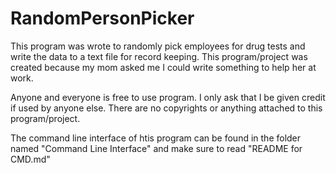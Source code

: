 # RandomPersonPicker
This program was wrote to randomly pick employees for drug tests and write the data to a text file for record keeping. This program/project was created because my mom asked me I could write something to help her at work.

Anyone and everyone is free to use program. I only ask that I be given credit if used by anyone else. There are no copyrights or anything attached to this program/project.

The command line interface of htis program can be found in the folder named "Command Line Interface" and make sure to read "README for CMD.md"
